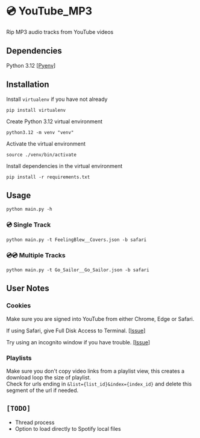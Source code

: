 # 💿 YouTube_MP3
Rip MP3 audio tracks from YouTube videos

## Dependencies
Python 3.12 [[Pyenv]](https://github.com/pyenv/pyenv?tab=readme-ov-file#installation)

## Installation
Install `virtualenv` if you have not already
```
pip install virtualenv
```

Create Python 3.12 virtual environment
```
python3.12 -m venv "venv"
```

Activate the virtual environment
```
source ./venv/bin/activate
```

Install dependencies in the virtual environment
```
pip install -r requirements.txt
```

## Usage
```
python main.py -h
```

### 💿 Single Track
```
python main.py -t FeelingBlew__Covers.json -b safari
```

### 💿💿 Multiple Tracks
```
python main.py -t Go_Sailor__Go_Sailor.json -b safari
```

## User Notes

### Cookies
Make sure you are signed into YouTube from either Chrome, Edge or Safari.  

If using Safari, give Full Disk Access to Terminal. [[Issue]](https://github.com/yt-dlp/yt-dlp/issues/7392#issuecomment-1657496651)  

Try using an incognito window if you have trouble. [[Issue]](https://github.com/yt-dlp/yt-dlp/issues/8227#issuecomment-1793513579)  

### Playlists
Make sure you don't copy video links from a playlist view, this creates a download loop the size of playlist.  
Check for urls ending in `&list={list_id}&index={index_id}` and delete this segment of the url if needed.

## `[TODO]`
- Thread process
- Option to load directly to Spotify local files